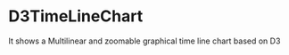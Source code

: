 D3TimeLineChart
===============

It shows a Multilinear and zoomable graphical time line chart based on D3

